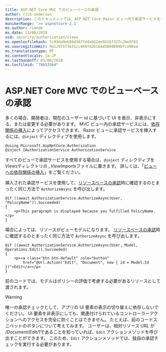 ```yaml
---
title: ASP.NET Core MVC でのビューベースの承認
author: rick-anderson
description: このドキュメントでは、ASP.NET Core Razor ビュー内で承認サービスを挿入および利用する方法について説明します。
monikerRange: '>= aspnetcore-2.1'
ms.author: riande
ms.date: 11/08/2019
uid: security/authorization/views
ms.openlocfilehash: fc03da9eb98d36ffdda932ee5b16f327c2be9f83
ms.sourcegitcommit: 9a129f5f3e31cc449742b164d5004894bfca90aa
ms.translationtype: MT
ms.contentlocale: ja-JP
ms.lasthandoff: 03/06/2020
ms.locfileid: "78653564"
---
```

# <a name="view-based-authorization-in-aspnet-core-mvc"></a>ASP.NET Core MVC でのビューベースの承認

多くの場合、開発者は、現在のユーザー id に基づいて UI を表示、非表示にする、または変更する必要があります。 MVC ビュー内の承認サービスには、[依存関係の挿入](xref:fundamentals/dependency-injection)によってアクセスできます。 Razor ビューに承認サービスを挿入するには、`@inject` ディレクティブを使用します。

```cshtml
@using Microsoft.AspNetCore.Authorization
@inject IAuthorizationService AuthorizationService
```

すべてのビューで承認サービスを使用する場合は、`@inject` ディレクティブを*Views*ディレクトリの *_ViewImports*ファイルに置きます。 詳しくは、「[ビューへの依存関係の挿入](xref:mvc/views/dependency-injection)」をご覧ください。

挿入された承認サービスを使用して、[リソースベースの承認](xref:security/authorization/resourcebased#security-authorization-resource-based-imperative)時に確認するのとまったく同じ方法で `AuthorizeAsync` を呼び出します。

```cshtml
@if ((await AuthorizationService.AuthorizeAsync(User, "PolicyName")).Succeeded)
{
    <p>This paragraph is displayed because you fulfilled PolicyName.</p>
}
```

場合によっては、リソースがビューモデルになります。 [リソースベースの承認](xref:security/authorization/resourcebased#security-authorization-resource-based-imperative)時に確認するのとまったく同じ方法で `AuthorizeAsync` を呼び出します。

```cshtml
@if ((await AuthorizationService.AuthorizeAsync(User, Model, Operations.Edit)).Succeeded)
{
    <p><a class="btn btn-default" role="button"
        href="@Url.Action("Edit", "Document", new { id = Model.Id })">Edit</a></p>
}
```

前のコードでは、モデルはポリシーの評価で考慮する必要があるリソースとして渡されます。

> [!WARNING]
> 唯一の承認チェックとして、アプリの UI 要素の表示の切り替えに依存しないでください。 UI 要素を非表示にしても、関連付けられているコントローラーアクションへのアクセスを完全に防ぐことはできません。 たとえば、前のコードスニペットのボタンについて考えてみます。 ユーザーは、相対リソース URL が */Document/Edit/1*であることを知っていれば、`Edit` アクションメソッドを呼び出すことができます。 このため、`Edit` アクションメソッドでは、独自の承認チェックを実行する必要があります。
